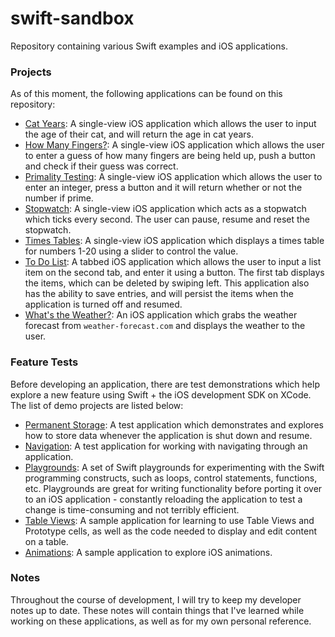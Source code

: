 # swift-sandbox


Repository containing various Swift examples and iOS applications. 

### Projects

As of this moment, the following applications can be found on this repository:

* [Cat Years](https://github.com/DrkSephy/swift-sandbox/tree/master/Cat%20Years/catYears): A single-view iOS application which allows the user to input the age of their cat, and will return the age in cat years.
* [How Many Fingers?](https://github.com/DrkSephy/swift-sandbox/tree/master/How%20Many%20Fingers): A single-view iOS application which allows the user to enter a guess of how many fingers are being held up, push a button and check if their guess was correct.
* [Primality Testing](https://github.com/DrkSephy/swift-sandbox/tree/master/Primality): A single-view iOS application which allows the user to enter an integer, press a button and it will return whether or not the number if prime. 
* [Stopwatch](https://github.com/DrkSephy/swift-sandbox/tree/master/Stopwatch): A single-view iOS application which acts as a stopwatch which ticks every second. The user can pause, resume and reset the stopwatch.
* [Times Tables](https://github.com/DrkSephy/swift-sandbox/tree/master/Times%20Tables): A single-view iOS application which displays a times table for numbers 1-20 using a slider to control the value. 
* [To Do List](https://github.com/DrkSephy/swift-sandbox/tree/master/To%20Do%20List): A tabbed iOS application which allows the user to input a list item on the second tab, and enter it using a button. The first tab displays the items, which can be deleted by swiping left. This application also has the ability to save entries, and will persist the items when the application is turned off and resumed.
* [What's the Weather?](https://github.com/DrkSephy/swift-sandbox/tree/master/Weather): An iOS application which grabs the weather forecast from `weather-forecast.com` and displays the weather to the user. 

### Feature Tests

Before developing an application, there are test demonstrations which help explore a new feature using Swift + the iOS development SDK on XCode. The list of demo projects are listed below:

* [Permanent Storage](https://github.com/DrkSephy/swift-sandbox/tree/master/Permanent%20Storage): A test application which demonstrates and explores how to store data whenever the application is shut down and resume. 
* [Navigation](https://github.com/DrkSephy/swift-sandbox/tree/master/Navigation): A test application for working with navigating through an application. 
* [Playgrounds](https://github.com/DrkSephy/swift-sandbox/tree/master/Playground/playgrounds): A set of Swift playgrounds for experimenting with the Swift programming constructs, such as loops, control statements, functions, etc. Playgrounds are great for writing functionality before porting it over to an iOS application - constantly reloading the application to test a change is time-consuming and not terribly efficient.
* [Table Views](https://github.com/DrkSephy/swift-sandbox/tree/master/Table%20Views): A sample application for learning to use Table Views and Prototype cells, as well as the code needed to display and edit content on a table. 
* [Animations](https://github.com/DrkSephy/swift-sandbox/tree/master/Animations): A sample application to explore iOS animations. 

### Notes

Throughout the course of development, I will try to keep my developer notes up to date. These notes will contain things that I've learned while working on these applications, as well as for my own personal reference. 
